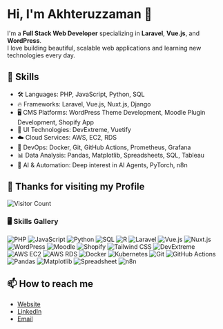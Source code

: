 # Hi, I'm Akhteruzzaman 👋

I'm a **Full Stack Web Developer** specializing in **Laravel**, **Vue.js**, and **WordPress**.  
I love building beautiful, scalable web applications and learning new technologies every day.

## 🚀 Skills
- 🛠️ Languages: PHP, JavaScript, Python, SQL
- 🔥 Frameworks: Laravel, Vue.js, Nuxt.js, Django
- 🖥️ CMS Platforms: WordPress Theme Development, Moodle Plugin Development, Shopify App
- 🎨 UI Technologies: DevExtreme, Vuetify
- ☁️ Cloud Services: AWS, EC2, RDS
- 🐳 DevOps: Docker, Git, GitHub Actions, Prometheus, Grafana
- 📊 Data Analysis: Pandas, Matplotlib, Spreadsheets, SQL, Tableau
- 🤖 AI & Automation: Deep interest in AI Agents, PyTorch, n8n

## 🚀 Thanks for visiting my Profile
![Visitor Count](https://komarev.com/ghpvc/?username=akhteruzzaman&style=for-the-badge&color=0E75B6)



### 🖥️ Skills Gallery
![PHP](https://img.shields.io/badge/PHP-777BB4?style=for-the-badge&logo=php&logoColor=white)
![JavaScript](https://img.shields.io/badge/JavaScript-F7DF1E?style=for-the-badge&logo=javascript&logoColor=black)
![Python](https://img.shields.io/badge/Python-3776AB?style=for-the-badge&logo=python&logoColor=white)
![SQL](https://img.shields.io/badge/SQL-4479A1?style=for-the-badge&logo=postgresql&logoColor=white)
![R](https://img.shields.io/badge/R-276DC3?style=for-the-badge&logo=r&logoColor=white)
![Laravel](https://img.shields.io/badge/Laravel-FC1F20?style=for-the-badge&logo=laravel&logoColor=white)
![Vue.js](https://img.shields.io/badge/Vue.js-35495E?style=for-the-badge&logo=vue.js&logoColor=4FC08D)
![Nuxt.js](https://img.shields.io/badge/Nuxt.js-00C58E?style=for-the-badge&logo=nuxt.js&logoColor=white)
![WordPress](https://img.shields.io/badge/WordPress-21759B?style=for-the-badge&logo=wordpress&logoColor=white)
![Moodle](https://img.shields.io/badge/Moodle-F98012?style=for-the-badge&logo=moodle&logoColor=white)
![Shopify](https://img.shields.io/badge/Shopify-7AB55C?style=for-the-badge&logo=shopify&logoColor=white)
![Tailwind CSS](https://img.shields.io/badge/Tailwind_CSS-38B2AC?style=for-the-badge&logo=tailwind-css&logoColor=white)
![DevExtreme](https://img.shields.io/badge/DevExtreme-003366?style=for-the-badge&logo=devexpress&logoColor=white)
![AWS EC2](https://img.shields.io/badge/AWS_EC2-FF9900?style=for-the-badge&logo=amazon-aws&logoColor=white)
![AWS RDS](https://img.shields.io/badge/AWS_RDS-527FFF?style=for-the-badge&logo=amazon-aws&logoColor=white)
![Docker](https://img.shields.io/badge/Docker-2496ED?style=for-the-badge&logo=docker&logoColor=white)
![Kubernetes](https://img.shields.io/badge/Kubernetes-326CE5?style=for-the-badge&logo=kubernetes&logoColor=white)
![Git](https://img.shields.io/badge/Git-F05032?style=for-the-badge&logo=git&logoColor=white)
![GitHub Actions](https://img.shields.io/badge/GitHub_Actions-2088FF?style=for-the-badge&logo=github-actions&logoColor=white)
![Pandas](https://img.shields.io/badge/Pandas-150458?style=for-the-badge&logo=pandas&logoColor=white)
![Matplotlib](https://img.shields.io/badge/Matplotlib-11557C?style=for-the-badge&logo=matplotlib&logoColor=white)
![Spreadsheet](https://img.shields.io/badge/Spreadsheet-217346?style=for-the-badge&logo=google-sheets&logoColor=white)
![n8n](https://img.shields.io/badge/n8n-FF6A00?style=for-the-badge&logo=n8n&logoColor=white)



## 📫 How to reach me
- [Website](https://akhteruzzaman.com/)
- [LinkedIn](https://www.linkedin.com/in/akhteruzzaman/)
- [Email](mailto:contact.akhteruzzaman@gmail.com)

